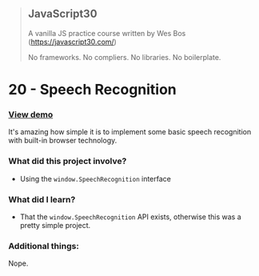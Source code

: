 > ## JavaScript30
> A vanilla JS practice course written by Wes Bos (https://javascript30.com/)
>
> No frameworks. No compliers. No libraries. No boilerplate.

# 20 - Speech Recognition

### [View demo](https://willgorham.github.io/javascript30/20%20-%20Speech%20Recognition/index.html)

It's amazing how simple it is to implement some basic speech recognition with built-in browser technology.

### What did this project involve?

- Using the `window.SpeechRecognition` interface

### What did I learn?

- That the `window.SpeechRecognition` API exists, otherwise this was a pretty simple project.

### Additional things:

Nope.
